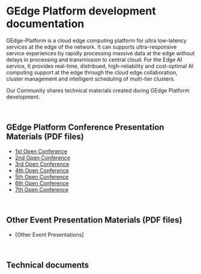 # GEdge Platform development documentation
GEdge-Platform is a cloud edge computing platform for ultra low-latency services at the edge of the network.
It can supports ultra-responsive service experiences by rapidly processing massive data at the edge without delays in processing and transmission to central cloud. For the Edge AI service,
It provides real-time, distribued, high-reliability and cost-optimal AI computing support at the edge through the cloud edge collaboration, cluster management and intelligent scheduling of multi-tier clusters.

Our Community shares technical materials created during GEdge Platform development.

<BR>

## GEdge Platform Conference Presentation Materials (PDF files)
- [1st Open Conference](https://github.com/gedge-platform/docs/tree/master/conference/1st "docs/conference/1st")
- [2nd Open Conference](https://github.com/gedge-platform/docs/tree/master/conference/2nd "docs/conference/2nd")
- [3rd Open Conference](https://github.com/gedge-platform/docs/tree/master/conference/3rd "docs/conference/3rd")
- [4th Open Conference](https://github.com/gedge-platform/docs/tree/master/conference/4th "docs/conference/4th")
- [5th Open Conference](https://github.com/gedge-platform/docs/tree/master/conference/5th "docs/conference/5th")
- [6th Open Conference](https://github.com/gedge-platform/docs/tree/master/conference/6th "docs/conference/6th")
- [7th Open Conference](https://github.com/gedge-platform/docs/tree/master/conference/7th "docs/conference/7th")
<BR>

## Other Event Presentation Materials (PDF files)

- [Other Event Presentations]


<BR>

## Technical documents 
